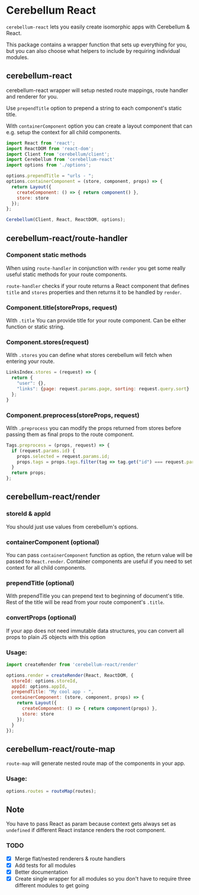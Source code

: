 # Cerebellum React

`cerebellum-react` lets you easily create isomorphic apps with Cerebellum & React.

This package contains a wrapper function that sets up everything for you, but you can also choose what helpers to include by requiring individual modules.

## cerebellum-react

cerebellum-react wrapper will setup nested route mappings, route handler and renderer for you.

Use `prependTitle` option to prepend a string to each component's static title.

With `containerComponent` option you can create a layout component that can e.g. setup the context for all child components.

```javascript
import React from 'react';
import ReactDOM from 'react-dom';
import Client from 'cerebellum/client';
import Cerebellum from 'cerebellum-react'
import options from './options';

options.prependTitle = "urls - ";
options.containerComponent = (store, component, props) => {
  return Layout({
    createComponent: () => { return component() },
    store: store
  });
};

Cerebellum(Client, React, ReactDOM, options);
```

## cerebellum-react/route-handler

### Component static methods

When using `route-handler` in conjunction with `render` you get some really useful static methods for your route components.

`route-handler` checks if your route returns a React component that defines `title` and `stores` properties and then returns it to be handled by `render`.

### Component.title(storeProps, request)

With `.title` You can provide title for your route component. Can be either function or static string.

### Component.stores(request)

With `.stores` you can define what stores cerebellum will fetch when entering your route.

```javascript
LinksIndex.stores = (request) => {
  return {
    "user": {},
    "links": {page: request.params.page, sorting: request.query.sort}
  };
}
```

### Component.preprocess(storeProps, request)

With `.preprocess` you can modify the props returned from stores before passing them as final props to the route component.

```javascript
Tags.preprocess = (props, request) => {
  if (request.params.id) {
    props.selected = request.params.id;
    props.tags = props.tags.filter(tag => tag.get("id") === request.params.id);
  }
  return props;
};
```

## cerebellum-react/render

### storeId & appId

You should just use values from cerebellum's options.

### containerComponent (optional)

You can pass `containerComponent` function as option, the return value will be passed to `React.render`.
Container components are useful if you need to set context for all child components.

### prependTitle (optional)

With prependTitle you can prepend text to beginning of document's title. Rest of the title will be read from your route component's `.title`.

### convertProps (optional)

If your app does not need immutable data structures, you can convert all props to plain JS objects with this option

### Usage:
```javascript
import createRender from 'cerebellum-react/render'

options.render = createRender(React, ReactDOM, {
  storeId: options.storeId,
  appId: options.appId,
  prependTitle: "My cool app - ",
  containerComponent: (store, component, props) => {
    return Layout({
      createComponent: () => { return component(props) },
      store: store
    });
  }
});
```

## cerebellum-react/route-map

`route-map` will generate nested route map of the components in your app.


### Usage:
```javascript
options.routes = routeMap(routes);
```

## Note
You have to pass React as param because context gets always set as `undefined` if different React instance renders the root component.

### TODO
- [x] Merge flat/nested renderers & route handlers
- [x] Add tests for all modules
- [x] Better documentation
- [x] Create single wrapper for all modules so you don't have to require three different modules to get going
